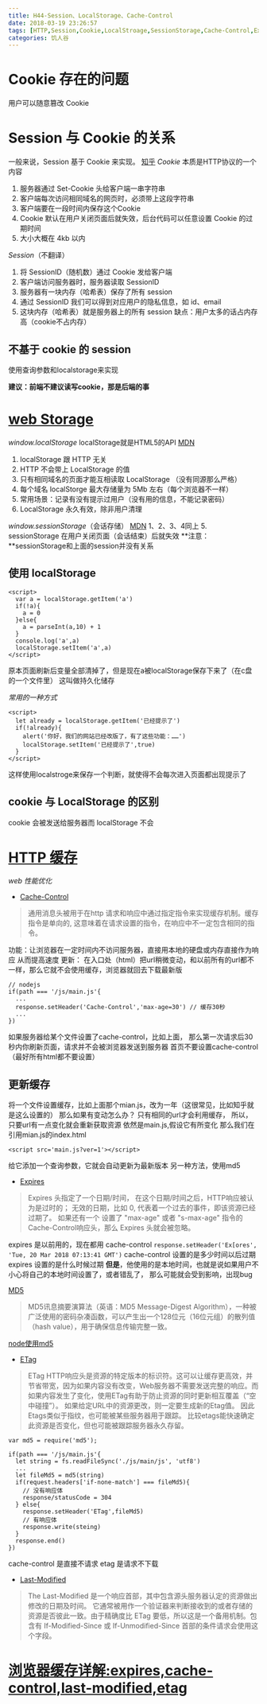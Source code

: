 ```yaml
---
title: H44-Session、LocalStorage、Cache-Control
date: 2018-03-19 23:26:57
tags: [HTTP,Session,Cookie,LocalStroage,SessionStorage,Cache-Control,Expires,ETag]
categories: 饥人谷
---
```

# Cookie 存在的问题
用户可以随意篡改 Cookie

# Session 与 Cookie 的关系
一般来说，Session 基于 Cookie 来实现。
[知乎](https://www.zhihu.com/question/19786827)
*Cookie*
本质是HTTP协议的一个内容
  1. 服务器通过 Set-Cookie 头给客户端一串字符串
  2. 客户端每次访问相同域名的网页时，必须带上这段字符串
  3. 客户端要在一段时间内保存这个Cookie
  4. Cookie 默认在用户关闭页面后就失效，后台代码可以任意设置 Cookie 的过期时间
  5. 大小大概在 4kb 以内

*Session*（不翻译）

  1. 将 SessionID（随机数）通过 Cookie 发给客户端
  2. 客户端访问服务器时，服务器读取 SessionID
  3. 服务器有一块内存（哈希表）保存了所有 session
  4. 通过 SessionID 我们可以得到对应用户的隐私信息，如 id、email
  5. 这块内存（哈希表）就是服务器上的所有 session
缺点：用户太多的话占内存高（cookie不占内存）

## 不基于 cookie 的 session
使用查询参数和localstorage来实现

**建议：前端不建议读写cookie，那是后端的事**

# [web Storage](http://javascript.ruanyifeng.com/bom/webstorage.html)

*window.localStorage*
localStorage就是HTML5的API
[MDN](https://developer.mozilla.org/zh-CN/docs/Web/API/Window/localStorage)
  1. localStorage 跟 HTTP 无关
  2. HTTP 不会带上 LocalStorage 的值
  3. 只有相同域名的页面才能互相读取 LocalStorage （没有同源那么严格）
  4. 每个域名 localStorge 最大存储量为 5Mb 左右（每个浏览器不一样） 
  5. 常用场景：记录有没有提示过用户（没有用的信息，不能记录密码）
  6. LocalStorage 永久有效，除非用户清理

*window.sessionStorage*（会话存储）
[MDN](https://developer.mozilla.org/zh-CN/docs/Web/API/Window/sessionStorage)
  1、2、3、4同上
  5. sessionStorage 在用户关闭页面（会话结束）后就失效
**注意：**sessionStorage和上面的session并没有关系

## 使用 localStorage
```
<script>
  var a = localStorage.getItem('a')
  if(!a){
    a = 0
  }else{
    a = parseInt(a,10) + 1
  }
  console.log('a',a)
  localStorage.setItem('a',a)
</script>
```
原本页面刷新后变量全部清掉了，但是现在a被localStorage保存下来了（在c盘的一个文件里）
这叫做持久化储存

*常用的一种方式*
```
<script>
  let already = localStorage.getItem('已经提示了')
  if(!already){
    alert('你好，我们的网站已经改版了，有了这些功能：……')
    localStorage.setItem('已经提示了',true)
  }
</script>
```
这样使用localstroge来保存一个判断，就使得不会每次进入页面都出现提示了

## cookie 与 LocalStorage 的区别
cookie 会被发送给服务器而 localStorage 不会

# [HTTP 缓存](https://developer.mozilla.org/zh-CN/docs/Web/HTTP/Caching_FAQ)
*web 性能优化*
- [Cache-Control](https://developer.mozilla.org/zh-CN/docs/Web/HTTP/Headers/Cache-Control)
> 通用消息头被用于在http 请求和响应中通过指定指令来实现缓存机制。缓存指令是单向的, 这意味着在请求设置的指令，在响应中不一定包含相同的指令。

功能：让浏览器在一定时间内不访问服务器，直接用本地的硬盘或内存直接作为响应 从而提高速度
更新： 在入口处（html）把url稍微变动，和以前所有的url都不一样，那么它就不会使用缓存，浏览器就回去下载最新版
```
// nodejs
if(path === '/js/main.js'{
  ...
  response.setHeader('Cache-Control','max-age=30') // 缓存30秒
  ...
})
```
如果服务器给某个文件设置了cache-control，比如上面，
那么第一次请求后30秒内你刷新页面，请求并不会被浏览器发送到服务器
首页不要设置cache-control（最好所有html都不要设置）

## 更新缓存
将一个文件设置缓存，比如上面那个mian.js，改为一年（这很常见，比如知乎就是这么设置的）
那么如果有变动怎么办？
只有相同的url才会利用缓存，
所以，只要url有一点变化就会重新获取资源
依然是main.js,假设它有所变化
那么我们在引用mian.js的index.html
```
<script src='main.js?ver=1'></script>
```
给它添加一个查询参数，它就会自动更新为最新版本
另一种方法，使用md5

- [Expires](https://developer.mozilla.org/zh-CN/docs/Web/HTTP/Headers/Expires)

>Expires 头指定了一个日期/时间， 在这个日期/时间之后，HTTP响应被认为是过时的；
无效的日期，比如 0, 代表着一个过去的事件，即该资源已经过期了。
如果还有一个 设置了 "max-age" 或者 "s-max-age" 指令的Cache-Control响应头，那么  Expires 头就会被忽略。 

expires 是以前用的，现在都用 cache-control
`response.setHeader('Ex[ores', 'Tue, 20 Mar 2018 07:13:41 GMT')`
cache-control 设置的是多少时间以后过期
expires 设置的是什么时候过期
**但是**，他使用的是本地时间，也就是说如果用户不小心将自己的本地时间设置了，或者错乱了，
那么可能就会受到影响，出现bug

 [MD5](https://www.wikiwand.com/zh-hans/MD5)
 > MD5讯息摘要演算法（英语：MD5 Message-Digest Algorithm），一种被广泛使用的密码杂凑函数，可以产生出一个128位元（16位元组）的散列值（hash value），用于确保信息传输完整一致。

[node使用md5](https://www.npmjs.com/package/md5)

- [ETag](https://developer.mozilla.org/zh-CN/docs/Web/HTTP/Headers/ETag)

> ETag HTTP响应头是资源的特定版本的标识符。这可以让缓存更高效，并节省带宽，因为如果内容没有改变，Web服务器不需要发送完整的响应。而如果内容发生了变化，使用ETag有助于防止资源的同时更新相互覆盖（“空中碰撞”）。
如果给定URL中的资源更改，则一定要生成新的Etag值。 因此Etags类似于指纹，也可能被某些服务器用于跟踪。 比较etags能快速确定此资源是否变化，但也可能被跟踪服务器永久存留。

```
var md5 = require('md5');

if(path === '/js/main.js'{
  let string = fs.readFileSync('./js/main/js', 'utf8')
  ...
  let fileMd5 = md5(string)
  if(request.headers['if-none-match'] === fileMd5){
    // 没有响应体
    response/statusCode = 304
  } else{
    response.setHeader('ETag',fileMd5)
    // 有响应体
    response.write(steing)
  }
  response.end()
})
```
cache-control 是直接不请求
etag 是请求不下载

- [Last-Modified](https://developer.mozilla.org/zh-CN/docs/Web/HTTP/Headers/Last-Modified)

>The Last-Modified  是一个响应首部，其中包含源头服务器认定的资源做出修改的日期及时间。 它通常被用作一个验证器来判断接收到的或者存储的资源是否彼此一致。由于精确度比  ETag 要低，所以这是一个备用机制。包含有  If-Modified-Since 或 If-Unmodified-Since 首部的条件请求会使用这个字段。 

# [浏览器缓存详解:expires,cache-control,last-modified,etag](http://blog.csdn.net/eroswang/article/details/8302191)